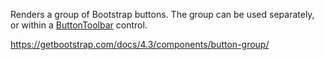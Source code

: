Renders a group of Bootstrap buttons. The group can be used separately, or within a [ButtonToolbar](/docs/controls/bootstrap4/ButtonToolbar/{branch}) control.

<https://getbootstrap.com/docs/4.3/components/button-group/>
